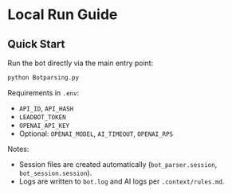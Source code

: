 # Local Run Guide

## Quick Start

Run the bot directly via the main entry point:

```bash
python Botparsing.py
```

Requirements in `.env`:
- `API_ID`, `API_HASH`
- `LEADBOT_TOKEN`
- `OPENAI_API_KEY`
- Optional: `OPENAI_MODEL`, `AI_TIMEOUT`, `OPENAI_RPS`

Notes:
- Session files are created automatically (`bot_parser.session`, `bot_session.session`).
- Logs are written to `bot.log` and AI logs per `.context/rules.md`.
